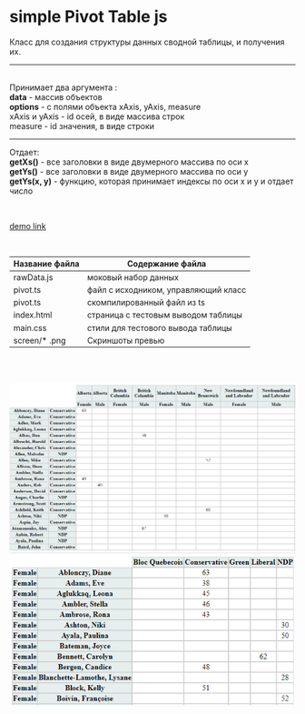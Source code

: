 # simple Pivot Table js

Класс для создания структуры данных сводной таблицы, и получения их.

---
<br>
Принимает два аргумента :
<br>
<b>data</b> - массив объектов 
<br>
<b>options</b> - с полями объекта xAxis, yAxis, measure
<br>
xAxis и yAxis - id осей, в виде массива строк
<br>
measure - id значения, в виде строки
<br>

---
Отдает:
<br>
<b>getXs()</b> - все заголовки в виде двумерного массива по оси x
<br>
<b>getYs()</b> - все заголовки в виде двумерного массива по оси y
<br>
<b>getYs(x, y)</b> - функцию, которая принимает индексы по оси x и y и отдает число

<br>

[demo link](https://htmlpreview.github.io/?https://github.com/lKolabrodl/snippets/blob/master/JS/simple%20pivottable/index.html)

<br>

Название файла  | Содержание файла
----------------|----------------------
rawData.js      | моковый набор данных
pivot.ts        | файл с исходником, управляющий класс
pivot.ts        | скомпилированный файл из ts
index.html      | страница с тестовым выводом таблицы
main.css        | стили для тестового вывода таблицы
screen/* .png   | Скриншоты превью

<br>
<br>

![Alt text](https://raw.githubusercontent.com/lKolabrodl/snippets/master/JS/simple%20pivottable/screen/pivot1.png)
![Alt text](https://raw.githubusercontent.com/lKolabrodl/snippets/master/JS/simple%20pivottable/screen/pivot2.png)
